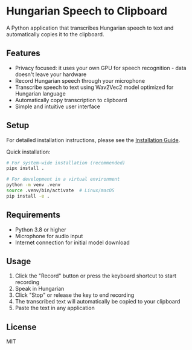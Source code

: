 # Hungarian Speech to Clipboard

A Python application that transcribes Hungarian speech to text and automatically copies it to the clipboard.

## Features
- Privacy focused: it uses your own GPU for speech recognition - data doesn't leave your hardware
- Record Hungarian speech through your microphone
- Transcribe speech to text using Wav2Vec2 model optimized for Hungarian language
- Automatically copy transcription to clipboard
- Simple and intuitive user interface

## Setup

For detailed installation instructions, please see the [Installation Guide](docs/installation.md).

Quick installation:

```bash
# For system-wide installation (recommended)
pipx install .

# For development in a virtual environment
python -m venv .venv
source .venv/bin/activate  # Linux/macOS
pip install -e .
```

## Requirements

- Python 3.8 or higher
- Microphone for audio input
- Internet connection for initial model download

## Usage

1. Click the "Record" button or press the keyboard shortcut to start recording
2. Speak in Hungarian
3. Click "Stop" or release the key to end recording
4. The transcribed text will automatically be copied to your clipboard
5. Paste the text in any application

## License

MIT 